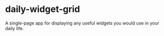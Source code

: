 # daily-widget-grid
A single-page app for displaying any useful widgets you would use in your daily life.
